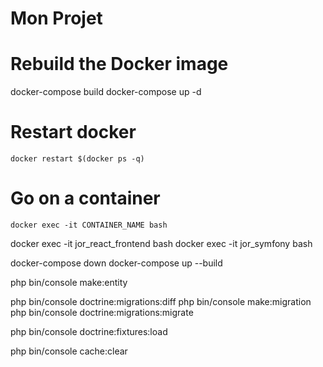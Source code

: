 # Mon Projet

# Rebuild the Docker image
docker-compose build
docker-compose up -d

# Restart docker
`docker restart $(docker ps -q)`

# Go on a container
`docker exec -it CONTAINER_NAME bash`

docker exec -it jor_react_frontend bash
docker exec -it jor_symfony bash

docker-compose down
docker-compose up --build


php bin/console make:entity

php bin/console doctrine:migrations:diff
php bin/console make:migration
php bin/console doctrine:migrations:migrate

php bin/console doctrine:fixtures:load

php bin/console cache:clear
